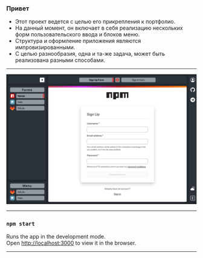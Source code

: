 ### Привет
- Этот проект ведется с целью его прикрепления к портфолио.
- На данный момент, он включает в себя реализацию нескольких форм пользовательского ввода и блоков меню.
- Структура и оформление приложения являются импровизированными.
- C целью разнообразия, одна и та-же задача, может быть реализована разными способами.
***
![UI](./src/BLL/images/readme/Readme.png)
***
### `npm start`
Runs the app in the development mode.\
Open [http://localhost:3000](http://localhost:3000) to view it in the browser.
***
